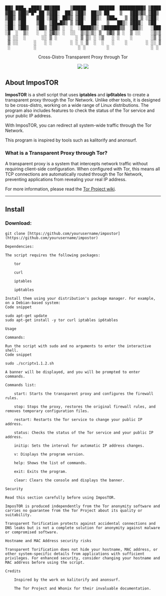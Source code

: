 <center><pre>
██▓ ███▄ ▄███▓ ██▓███    ▒█████     ██████  █████████▓ ▒█████   ██▀███  
▓██▒ ▓██▒▀█▀ ██ ▒▓██░  ██▒ ▒██▒  ██▒▒ ██    ▒   ▓██▒▓▒ ▒██▒  ██▒ ▓██ ▒ ██▒
▒██▒ ▓██    ▓██ ░▓██░ ██▓▒ ▒██░  ██▒░  ▓██▄   ▒ ▓██░▒ ░▒██░  ██▒ ▓██ ░▄█ ▒
░██░ ▒██    ▒██  ▒██▄█▓▒ ▒ ▒██   ██░   ▒   ██▒░ ▓██▓░  ▒██   ██░ ▒██▀▀█▄  
░██░ ▒██▒   ░██▒ ▒██▒ ░  ░  ░████▓▒░ ▒██████▒▒  ▒██▒░   ░████▓▒░ ░██▓ ▒██▒
░▓  ░  ▒░   ░  ░ ▒▓▒░ ░  ░░  ▒░▒░▒░ ▒  ▒▓▒ ▒ ░  ▒ ░░    ░▒░▒░▒░  ░ ▒▓ ░▒▓░
 ▒ ░░  ░      ░░ ▒ ░       ░ ▒ ▒░ ░ ░▒   ░ ░    ░       ░▒ ▒░    ░▒ ░ ▒░
 ▒ ░░      ░   ░ ░       ░ ░ ░ ▒  ░  ░   ░    ░       ░ ░░ ▒     ░░   ░ 
 ░         ░                ░ ░        ░                ░ ░      ░     
</pre>
</center>

<p align="center">
Cross-Distro Transparent Proxy through Tor
</p>

<p align="center">
<a href="https://github.com/yourusername/impostor/commits/main"><img src="https://img.shields.io/badge/version-1.1.2-blue"></a>
<a href="https://github.com/yourusername/impostor/blob/main/LICENSE"><img src="https://img.shields.io/github/license/yourusername/impostor.svg"></a>
</p>

## About ImposTOR

**ImposTOR** is a shell script that uses **iptables** and **ip6tables** to create a transparent proxy through the Tor Network. Unlike other tools, it is designed to be cross-distro, working on a wide range of Linux distributions. The program also includes features to check the status of the Tor service and your public IP address.

With ImposTOR, you can redirect all system-wide traffic through the Tor Network.

This program is inspired by tools such as kalitorify and anonsurf.

### What is a Transparent Proxy through Tor?

A transparent proxy is a system that intercepts network traffic without requiring client-side configuration. When configured with Tor, this means all TCP connections are automatically routed through the Tor Network, preventing applications from revealing your real IP address.

For more information, please read the [Tor Project wiki](https://gitlab.torproject.org/legacy/trac/-/wikis/doc/TransparentProxy).

---

## Install

### Download:

```term
git clone [https://github.com/yourusername/impostor](https://github.com/yourusername/impostor)

Dependencies:

The script requires the following packages:

    tor

    curl

    iptables

    ip6tables

Install them using your distribution's package manager. For example, on a Debian-based system:
Code snippet

sudo apt-get update
sudo apt-get install -y tor curl iptables ip6tables

Usage

Commands:

Run the script with sudo and no arguments to enter the interactive shell.
Code snippet

sudo ./scriptv1.1.2.sh

A banner will be displayed, and you will be prompted to enter commands.

Commands list:

    start: Starts the transparent proxy and configures the firewall rules.

    stop: Stops the proxy, restores the original firewall rules, and removes temporary configuration files.

    restart: Restarts the Tor service to change your public IP address.

    status: Checks the status of the Tor service and your public IP address.

    initip: Sets the interval for automatic IP address changes.

    v: Displays the program version.

    help: Shows the list of commands.

    exit: Exits the program.

    clear: Clears the console and displays the banner.

Security

Read this section carefully before using ImposTOR.

ImposTOR is produced independently from the Tor anonymity software and carries no guarantee from the Tor Project about its quality or suitability.

Transparent Torification protects against accidental connections and DNS leaks but is not a complete solution for anonymity against malware or compromised software.

Hostname and MAC Address security risks

Transparent Torification does not hide your hostname, MAC address, or other system-specific details from applications with sufficient privileges. For enhanced security, consider changing your hostname and MAC address before using the script.

Credits

    Inspired by the work on kalitorify and anonsurf.

    The Tor Project and Whonix for their invaluable documentation.
